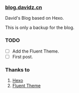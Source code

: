 ### [blog.davidz.cn](https://blog.davidz.cn)
David's Blog based on Hexo.

This is only a backup for the blog.

### TODO
- [ ] Add the Fluent Theme.
- [ ] First post.

### Thanks to
1. [Hexo](https://github.com/hexojs/hexo)
2. [Fluent Theme](https://github.com/fluid-dev/hexo-theme-fluid)
